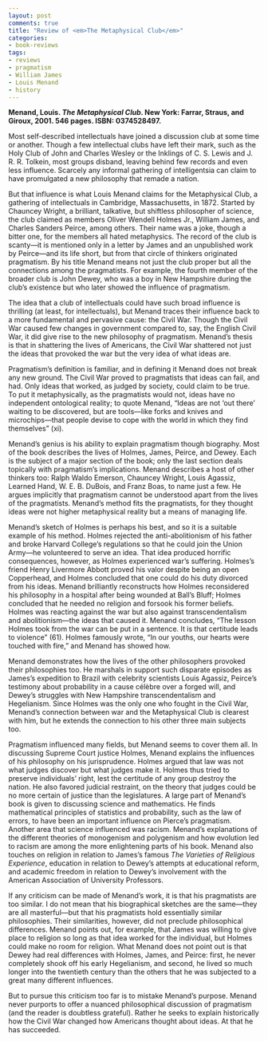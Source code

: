 ```yaml
---
layout: post
comments: true
title: "Review of <em>The Metaphysical Club</em>"
categories:
- book-reviews
tags:
- reviews
- pragmatism
- William James
- Louis Menand
- history
---
```


**Menand, Louis. _The Metaphysical Club_. New York: Farrar, Straus, and
Giroux, 2001. 546 pages. ISBN: 0374528497.**

<!--more-->

Most self-described intellectuals have joined a discussion club at some
time or another. Though a few intellectual clubs have left their mark,
such as the Holy Club of John and Charles Wesley or the Inklings of C.
S. Lewis and J. R. R. Tolkein, most groups disband, leaving behind few
records and even less influence. Scarcely any informal gathering of
intelligentsia can claim to have promulgated a new philosophy that
remade a nation.

But that influence is what Louis Menand claims for the Metaphysical
Club, a gathering of intellectuals in Cambridge, Massachusetts, in 1872.
Started by Chauncey Wright, a brilliant, talkative, but shiftless
philosopher of science, the club claimed as members Oliver Wendell
Holmes Jr., William James, and Charles Sanders Peirce, among others.
Their name was a joke, though a bitter one, for the members all hated
metaphysics. The record of the club is scanty—it is mentioned only in a
letter by James and an unpublished work by Peirce—and its life short,
but from that circle of thinkers originated pragmatism. By his title
Menand means not just the club proper but all the connections among the
pragmatists. For example, the fourth member of the broader club is John
Dewey, who was a boy in New Hampshire during the club’s existence but
who later showed the influence of pragmatism.

The idea that a club of intellectuals could have such broad influence is
thrilling (at least, for intellectuals), but Menand traces their
influence back to a more fundamental and pervasive cause: the Civil War.
Though the Civil War caused few changes in government compared to, say,
the English Civil War, it did give rise to the new philosophy of
pragmatism. Menand’s thesis is that in shattering the lives of
Americans, the Civil War shattered not just the ideas that provoked the
war but the very idea of what ideas are.

Pragmatism’s definition is familiar, and in defining it Menand does not
break any new ground. The Civil War proved to pragmatists that ideas can
fail, and had. Only ideas that worked, as judged by society, could claim
to be true. To put it metaphysically, as the pragmatists would not,
ideas have no independent ontological reality; to quote Menand, “Ideas
are not ‘out there’ waiting to be discovered, but are tools—like forks
and knives and microchips—that people devise to cope with the world in
which they find themselves” (xi).

Menand’s genius is his ability to explain pragmatism though biography.
Most of the book describes the lives of Holmes, James, Peirce, and
Dewey. Each is the subject of a major section of the book; only the last
section deals topically with pragmatism’s implications. Menand describes
a host of other thinkers too: Ralph Waldo Emerson, Chauncey Wright,
Louis Agassiz, Learned Hand, W. E. B. DuBois, and Franz Boas, to name
just a few. He argues implicitly that pragmatism cannot be understood
apart from the lives of the pragmatists. Menand’s method fits the
pragmatists, for they thought ideas were not higher metaphysical reality
but a means of managing life.

Menand’s sketch of Holmes is perhaps his best, and so it is a suitable
example of his method. Holmes rejected the anti-abolitionism of his
father and broke Harvard College’s regulations so that he could join the
Union Army—he volunteered to serve an idea. That idea produced horrific
consequences, however, as Holmes experienced war’s suffering. Holmes’s
friend Henry Livermore Abbott proved his valor despite being an open
Copperhead, and Holmes concluded that one could do his duty divorced
from his ideas. Menand brilliantly reconstructs how Holmes reconsidered
his philosophy in a hospital after being wounded at Ball’s Bluff; Holmes
concluded that he needed no religion and forsook his former beliefs.
Holmes was reacting against the war but also against transcendentalism
and abolitionism—the ideas that caused it. Menand concludes, “The lesson
Holmes took from the war can be put in a sentence. It is that certitude
leads to violence” (61). Holmes famously wrote, “In our youths, our
hearts were touched with fire,” and Menand has showed how.

Menand demonstrates how the lives of the other philosophers provoked
their philosophies too. He marshals in support such disparate episodes
as James’s expedition to Brazil with celebrity scientists Louis Agassiz,
Peirce’s testimony about probability in a cause célèbre over a forged
will, and Dewey’s struggles with New Hampshire transcendentalism and
Hegelianism. Since Holmes was the only one who fought in the Civil War,
Menand’s connection between war and the Metaphysical Club is clearest
with him, but he extends the connection to his other three main subjects
too.

Pragmatism influenced many fields, but Menand seems to cover them all.
In discussing Supreme Court justice Holmes, Menand explains the
influences of his philosophy on his jurisprudence. Holmes argued that
law was not what judges discover but what judges make it. Holmes thus
tried to preserve individuals’ right, lest the certitude of any group
destroy the nation. He also favored judicial restraint, on the theory
that judges could be no more certain of justice than the legislatures. A
large part of Menand’s book is given to discussing science and
mathematics. He finds mathematical principles of statistics and
probability, such as the law of errors, to have been an important
influence on Pierce’s pragmatism. Another area that science influenced
was racism. Menand’s explanations of the different theories of
monogenism and polygenism and how evolution led to racism are among the
more enlightening parts of his book. Menand also touches on religion in
relation to James’s famous *The Varieties of Religious Experience*,
education in relation to Dewey’s attempts at educational reform, and
academic freedom in relation to Dewey’s involvement with the American
Association of University Professors.

If any criticism can be made of Menand’s work, it is that his
pragmatists are too similar. I do not mean that his biographical
sketches are the same—they are all masterful—but that his pragmatists
hold essentially similar philosophies. Their similarities, however, did
not preclude philosophical differences. Menand points out, for example,
that James was willing to give place to religion so long as that idea
worked for the individual, but Holmes could make no room for religion.
What Menand does not point out is that Dewey had real differences with
Holmes, James, and Peirce: first, he never completely shook off his
early Hegelianism, and second, he lived so much longer into the
twentieth century than the others that he was subjected to a great many
different influences.

But to pursue this criticism too far is to mistake Menand’s purpose.
Menand never purports to offer a nuanced philosophical discussion of
pragmatism (and the reader is doubtless grateful). Rather he seeks to
explain historically how the Civil War changed how Americans thought
about ideas. At that he has succeeded.

